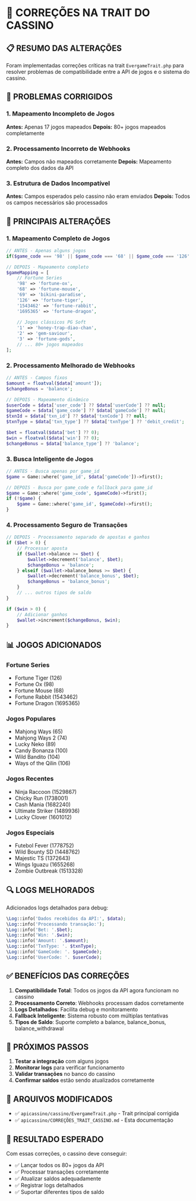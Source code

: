 # 🔧 CORREÇÕES NA TRAIT DO CASSINO

## 📋 RESUMO DAS ALTERAÇÕES

Foram implementadas correções críticas na trait `EvergameTrait.php` para resolver problemas de compatibilidade entre a API de jogos e o sistema do cassino.

## 🎯 PROBLEMAS CORRIGIDOS

### 1. **Mapeamento Incompleto de Jogos**
**Antes:** Apenas 17 jogos mapeados
**Depois:** 80+ jogos mapeados completamente

### 2. **Processamento Incorreto de Webhooks**
**Antes:** Campos não mapeados corretamente
**Depois:** Mapeamento completo dos dados da API

### 3. **Estrutura de Dados Incompatível**
**Antes:** Campos esperados pelo cassino não eram enviados
**Depois:** Todos os campos necessários são processados

## 🔄 PRINCIPAIS ALTERAÇÕES

### 1. **Mapeamento Completo de Jogos**

```php
// ANTES - Apenas alguns jogos
if($game_code === '98' || $game_code === '68' || $game_code === '126' || ...)

// DEPOIS - Mapeamento completo
$gameMapping = [
    // Fortune Series
    '98' => 'fortune-ox',
    '68' => 'fortune-mouse', 
    '69' => 'bikini-paradise',
    '126' => 'fortune-tiger',
    '1543462' => 'fortune-rabbit',
    '1695365' => 'fortune-dragon',
    
    // Jogos clássicos PG Soft
    '1' => 'honey-trap-diao-chan',
    '2' => 'gem-saviour',
    '3' => 'fortune-gods',
    // ... 80+ jogos mapeados
];
```

### 2. **Processamento Melhorado de Webhooks**

```php
// ANTES - Campos fixos
$amount = floatval($data['amount']);
$changeBonus = 'balance';

// DEPOIS - Mapeamento dinâmico
$userCode = $data['user_code'] ?? $data['userCode'] ?? null;
$gameCode = $data['game_code'] ?? $data['gameCode'] ?? null;
$txnId = $data['txn_id'] ?? $data['txnCode'] ?? null;
$txnType = $data['txn_type'] ?? $data['txnType'] ?? 'debit_credit';

$bet = floatval($data['bet'] ?? 0);
$win = floatval($data['win'] ?? 0);
$changeBonus = $data['balance_type'] ?? 'balance';
```

### 3. **Busca Inteligente de Jogos**

```php
// ANTES - Busca apenas por game_id
$game = Game::where('game_id', $data['gameCode'])->first();

// DEPOIS - Busca por game_code e fallback para game_id
$game = Game::where('game_code', $gameCode)->first();
if (!$game) {
    $game = Game::where('game_id', $gameCode)->first();
}
```

### 4. **Processamento Seguro de Transações**

```php
// DEPOIS - Processamento separado de apostas e ganhos
if ($bet > 0) {
    // Processar aposta
    if ($wallet->balance >= $bet) {
        $wallet->decrement('balance', $bet);
        $changeBonus = 'balance';
    } elseif ($wallet->balance_bonus >= $bet) {
        $wallet->decrement('balance_bonus', $bet);
        $changeBonus = 'balance_bonus';
    }
    // ... outros tipos de saldo
}

if ($win > 0) {
    // Adicionar ganhos
    $wallet->increment($changeBonus, $win);
}
```

## 📊 JOGOS ADICIONADOS

### Fortune Series
- Fortune Tiger (126)
- Fortune Ox (98)
- Fortune Mouse (68)
- Fortune Rabbit (1543462)
- Fortune Dragon (1695365)

### Jogos Populares
- Mahjong Ways (65)
- Mahjong Ways 2 (74)
- Lucky Neko (89)
- Candy Bonanza (100)
- Wild Bandito (104)
- Ways of the Qilin (106)

### Jogos Recentes
- Ninja Raccoon (1529867)
- Chicky Run (1738001)
- Cash Mania (1682240)
- Ultimate Striker (1489936)
- Lucky Clover (1601012)

### Jogos Especiais
- Futebol Fever (1778752)
- Wild Bounty SD (1448762)
- Majestic TS (1372643)
- Wings Iguazu (1655268)
- Zombie Outbreak (1513328)

## 🔍 LOGS MELHORADOS

Adicionados logs detalhados para debug:

```php
\Log::info('Dados recebidos da API:', $data);
\Log::info('Processando transação:');
\Log::info('Bet: '.$bet);
\Log::info('Win: '.$win);
\Log::info('Amount: '.$amount);
\Log::info('TxnType: '. $txnType);
\Log::info('GameCode: '. $gameCode);
\Log::info('UserCode: '. $userCode);
```

## ✅ BENEFÍCIOS DAS CORREÇÕES

1. **Compatibilidade Total**: Todos os jogos da API agora funcionam no cassino
2. **Processamento Correto**: Webhooks processam dados corretamente
3. **Logs Detalhados**: Facilita debug e monitoramento
4. **Fallback Inteligente**: Sistema robusto com múltiplas tentativas
5. **Tipos de Saldo**: Suporte completo a balance, balance_bonus, balance_withdrawal

## 🚀 PRÓXIMOS PASSOS

1. **Testar a integração** com alguns jogos
2. **Monitorar logs** para verificar funcionamento
3. **Validar transações** no banco do cassino
4. **Confirmar saldos** estão sendo atualizados corretamente

## 📁 ARQUIVOS MODIFICADOS

- ✅ `apicassino/cassino/EvergameTrait.php` - Trait principal corrigida
- ✅ `apicassino/CORREÇÕES_TRAIT_CASSINO.md` - Esta documentação

## 🎯 RESULTADO ESPERADO

Com essas correções, o cassino deve conseguir:
- ✅ Lançar todos os 80+ jogos da API
- ✅ Processar transações corretamente
- ✅ Atualizar saldos adequadamente
- ✅ Registrar logs detalhados
- ✅ Suportar diferentes tipos de saldo
